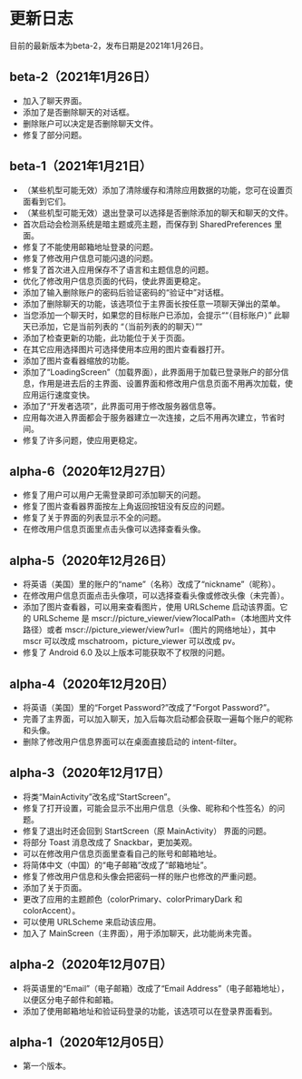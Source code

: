 # 更新日志
目前的最新版本为beta-2，发布日期是2021年1月26日。

## beta-2（2021年1月26日）
- 加入了聊天界面。
- 添加了是否删除聊天的对话框。
- 删除账户可以决定是否删除聊天文件。
- 修复了部分问题。

## beta-1（2021年1月21日）
- （某些机型可能无效）添加了清除缓存和清除应用数据的功能，您可在设置页面看到它们。
- （某些机型可能无效）退出登录可以选择是否删除添加的聊天和聊天的文件。
- 首次启动会检测系统是暗主题或亮主题，而保存到 SharedPreferences 里面。
- 修复了不能使用邮箱地址登录的问题。
- 修复了修改用户信息可能闪退的问题。
- 修复了首次进入应用保存不了语言和主题信息的问题。
- 优化了修改用户信息页面的代码，使此界面更稳定。
- 添加了输入删除账户的密码后验证密码的“验证中”对话框。
- 添加了删除聊天的功能，该选项位于主界面长按任意一项聊天弹出的菜单。
- 当您添加一个聊天时，如果您的目标账户已添加，会提示““（目标账户）” 此聊天已添加，它是当前列表的 “（当前列表的的聊天）””
- 添加了检查更新的功能，此功能位于关于页面。
- 在其它应用选择图片可选择使用本应用的图片查看器打开。
- 添加了图片查看器缩放的功能。
- 添加了“LoadingScreen”（加载界面），此界面用于加载已登录账户的部分信息，作用是进去后的主界面、设置界面和修改用户信息页面不用再次加载，使应用运行速度变快。
- 添加了“开发者选项”，此界面可用于修改服务器信息等。
- 应用每次进入界面都会于服务器建立一次连接，之后不用再次建立，节省时间。
- 修复了许多问题，使应用更稳定。

## alpha-6（2020年12月27日）
- 修复了用户可以用户无需登录即可添加聊天的问题。
- 修复了图片查看器界面按左上角返回按钮没有反应的问题。
- 修复了关于界面的列表显示不全的问题。
- 在修改用户信息页面里点击头像可以选择查看头像。

## alpha-5（2020年12月26日）
- 将英语（美国）里的账户的“name”（名称）改成了“nickname”（昵称）。
- 在修改用户信息页面点击头像项，可以选择查看头像或修改头像（未完善）。
- 添加了图片查看器，可以用来查看图片，使用 URLScheme 启动该界面。它的 URLScheme 是 mscr://picture_viewer/view?localPath=（本地图片文件路径）或者 mscr://picture_viewer/view?url=（图片的网络地址），其中 mscr 可以改成 mschatroom，picture_viewer 可以改成 pv。
- 修复了 Android 6.0 及以上版本可能获取不了权限的问题。

## alpha-4（2020年12月20日）
- 将英语（美国）里的“Forget Password?”改成了“Forgot Password?”。
- 完善了主界面，可以加入聊天，加入后每次启动都会获取一遍每个账户的昵称和头像。
- 删除了修改用户信息界面可以在桌面直接启动的 intent-filter。

## alpha-3（2020年12月17日）
- 将类“MainActivity”改名成“StartScreen”。
- 修复了打开设置，可能会显示不出用户信息（头像、昵称和个性签名）的问题。
- 修复了退出时还会回到 StartScreen（原 MainActivity） 界面的问题。
- 将部分 Toast 消息改成了 Snackbar，更加美观。
- 可以在修改用户信息页面里查看自己的账号和邮箱地址。
- 将简体中文（中国）的“电子邮箱”改成了“邮箱地址”。
- 修复了修改用户信息和头像会把密码一样的账户也修改的严重问题。
- 添加了关于页面。
- 更改了应用的主题颜色（colorPrimary、colorPrimaryDark 和 colorAccent）。
- 可以使用 URLScheme 来启动该应用。
- 加入了 MainScreen（主界面），用于添加聊天，此功能尚未完善。

## alpha-2（2020年12月07日）
- 将英语里的“Email”（电子邮箱）改成了“Email Address”（电子邮箱地址），以便区分电子邮件和邮箱。
- 添加了使用邮箱地址和验证码登录的功能，该选项可以在登录界面看到。

## alpha-1（2020年12月05日）
- 第一个版本。